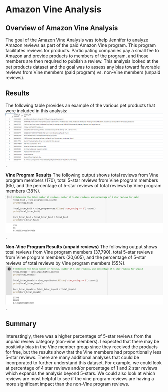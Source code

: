 # Amazon Vine Analysis

## Overview of Amazon Vine Analysis
The goal of the Amazon Vine Analysis was tohelp Jennifer to analyze Amazon reviews as part of the paid Amazon Vine program. This program facilitates reviews for products. Participating companies pay a small fee to Amazon and provide products to members of the program, and those members are then required to publish a review. This analysis looked at the pet products dataset and the goal was to assess any bias toward favorable reviews from Vine members (paid program) vs. non-Vine members (unpaid reviews). 

## Results

The following table provides an example of the various pet products that were included in this analysis: 
![](/Images/product_table.png).

**Vine Program Results**
The following output shows total reviews from Vine program members (170), total 5-star reviews from Vine program members (65), and the percentage of 5-star reviews of total reviews by Vine program members (38%). 
![](/Images/Paid5Star.png).

**Non-Vine Program Results (unpaid reviews)**
The following output shows total reviews from Vine program members (37,790), total 5-star reviews from Vine program members (20,605), and the percentage of 5-star reviews of total reviews by Vine program members (55%). 
![](/Images/Unpaid5Star.png).


## Summary
Interestingly, there was a higher percentage of 5-star reviews from the unpaid review category (non-vine members). I expected that there may be positivity bias in the Vine member group since they received the products for free, but the results show that the Vine members had proportionally less 5-star reviews. There are many additional analyses that could be incorporated to further understand this dataset. For example, we could look at percentage of 4 star reviews and/or percentage of 1 and 2 star reviews which expands the analysis beyond 5-stars. We could also look at which reviews are most helpful to see if the vine program reviews are having a more significant impact than the non-Vine program reviews. 




